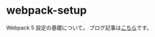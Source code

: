 # webpack-setup
Webpack 5 設定の基礎について。
ブログ記事は[こちら](https://pitang1965.gatsbyjs.io/2021/06/13/webpack5-basics/)です。
